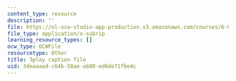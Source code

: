 ```yaml
---
content_type: resource
description: ''
file: https://ol-ocw-studio-app-production.s3.amazonaws.com/courses/6-042j-mathematics-for-computer-science-spring-2015/3deaaaadc64b58aeab80ed6de71fbe4c_K8ZfzNN1miQ.vtt
file_type: application/x-subrip
learning_resource_types: []
ocw_type: OCWFile
resourcetype: Other
title: 3play caption file
uid: 3deaaaad-c64b-58ae-ab80-ed6de71fbe4c
---
```

